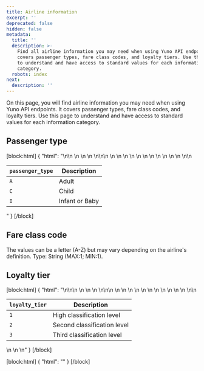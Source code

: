 ```yaml
---
title: Airline information
excerpt: ''
deprecated: false
hidden: false
metadata:
  title: ''
  description: >-
    Find all airline information you may need when using Yuno API endpoints. It
    covers passenger types, fare class codes, and loyalty tiers. Use this page
    to understand and have access to standard values for each information
    category.
  robots: index
next:
  description: ''
---
```

On this page, you will find airline information you may need when using Yuno API endpoints. It covers passenger types, fare class codes, and loyalty tiers. Use this page to understand and have access to standard values for each information category.

## Passenger type

[block:html]
{
  "html": "<table>\n<thead>\n  <tr>\n    <th><code>passenger_type</code></th>\n    <th>Description</th>\n  </tr>\n</thead>\n<tbody>\n  <tr>\n    <td><code>A</code></td>\n    <td>Adult</td>\n  </tr>\n  <tr>\n    <td><code>C</code></td>\n    <td>Child</td>\n  </tr>\n  <tr>\n    <td><code>I</code></td>\n    <td>Infant or Baby</td>\n  </tr>\n</tbody>\n</table>"
}
[/block]


## Fare class code

The values can be a letter (A-Z) but may vary depending on the airline's definition. Type: String (MAX:1; MIN:1).

## Loyalty tier

[block:html]
{
  "html": "\n<table>\n<thead>\n  <tr>\n    <th><code>loyalty_tier</code></th>\n    <th>Description</th>\n  </tr>\n</thead>\n<tbody>\n  <tr>\n    <td><code>1</code></td>\n    <td>High classification level</td>\n  </tr>\n  <tr>\n    <td><code>2</code></td>\n    <td>Second classification level</td>\n  </tr>\n  <tr>\n    <td><code>3</code></td>\n    <td>Third classification level</td>\n  </tr>\n</tbody>\n</table>\n    \n    \n"
}
[/block]


[block:html]
{
  "html": "<style>\n  table thead th {\n    text-align: left;\n</style>"
}
[/block]